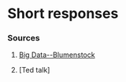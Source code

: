 # Short responses

### Sources 

1. [Big Data--Blumenstock](https://peter-he01.github.io/DATA-150-Spring-2021/response.html)

2. [Ted talk]
